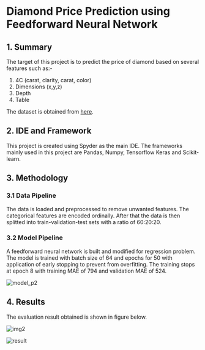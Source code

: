 # Diamond Price Prediction using Feedforward Neural Network

## 1. Summary
<p>The target of this project is to predict the price of diamond based on several features such as:- <br>
<ol>
<li>4C (carat, clarity, carat, color) </li>
<li>Dimensions (x,y,z) </li>
<li>Depth</li>
<li>Table</li>
</ol>

The dataset is obtained from [here](https://www.kaggle.com/datasets/shivam2503/diamonds).
</p>

## 2. IDE and Framework
<p>This project is created using Spyder as the main IDE. The frameworks mainly used in this project are Pandas, Numpy, Tensorflow Keras and Scikit-learn.</p>

## 3. Methodology

### 3.1 Data Pipeline
<p>The data is loaded and preprocessed to remove unwanted features. The categorical features are encoded ordinally. After that the data is then splitted into train-validation-test sets with a ratio of 60:20:20.</p>

### 3.2 Model Pipeline
<p>A feedforward neural network is built and modified for regression problem. The model is trained with batch size of 64 and epochs for 50 with application of early stopping to prevent from overfitting. The training stops at epoch 8 with training MAE of 794 and validation MAE of 524.
</p>

![model_p2](https://user-images.githubusercontent.com/72061179/165106242-a5e7df6b-8038-4c88-bb7b-49c09eea00d4.png)


## 4. Results
<p>The evaluation result obtained is shown in figure below.</p>
 
 ![img2](https://user-images.githubusercontent.com/72061179/164993514-5b0e9e74-f192-408d-b97f-80f4694c4e38.png)

 
 ![result](https://user-images.githubusercontent.com/72061179/164993508-aa3f80c1-bd91-4819-95aa-24276490a170.png)

